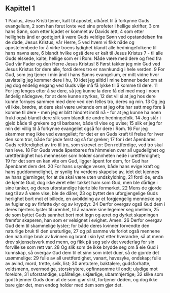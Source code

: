## Kapittel 1

1 Paulus, Jesu Kristi tjener, kalt til apostel, utkåret til å forkynne Guds evangelium,
2 som han forut lovte ved sine profeter i hellige skrifter,
3 om hans Sønn, som etter kjødet er kommet av Davids ætt,
4 som etter hellighets ånd er godtgjort å være Guds veldige Sønn ved opstandelsen fra de døde, Jesus Kristus, vår Herre,
5 ved hvem vi fikk nåde og apostelembede for å virke troens lydighet blandt alle hedningefolkene til hans navns ære,
6 blandt hvilke også dere er kalt til Jesus Kristus
7 - til alle Guds elskede, kalte, hellige som er i Rom: Nåde være med dere og fred fra Gud vår Fader og den Herre Jesus Kristus!
8 Først takker jeg min Gud ved Jesus Kristus for dere alle, fordi deres tro er navnkundig i hele verden.
9 For Gud, som jeg tjener i min ånd i hans Sønns evangelium, er mitt vidne hvor uavlatelig jeg kommer dere i hu,
10 idet jeg alltid i mine bønner beder om at jeg dog endelig engang ved Guds vilje må få lykke til å komme til dere.
11 For jeg lenges etter å se dere, så jeg kunne la dere få del med meg i noen åndelig nådegave, for at dere kunne styrkes,
12 det vil si at jeg hos dere kunne fornyes sammen med dere ved den felles tro, deres og min.
13 Og jeg vil ikke, brødre, at dere skal være uvitende om at jeg ofte har satt meg fore å komme til dere - men jeg er blitt hindret inntil nå - for at jeg kunne ha noen frukt også blandt dere slik som blandt de andre hedningefolk.
14 Jeg står i gjeld både til grekere og til barbarer, både til vise og uvise;
15 slik er jeg for min del villig til å forkynne evangeliet også for dere i Rom.
16 For jeg skammer meg ikke ved evangeliet; for det er en Guds kraft til frelse for hver den som tror, både for jøde først og så for greker;
17 for i det åpenbares Guds rettferdighet av tro til tro, som skrevet er: Den rettferdige, ved tro skal han leve.
18 For Guds vrede åpenbares fra himmelen over all ugudelighet og urettferdighet hos mennesker som holder sannheten nede i urettferdighet;
19 for det som en kan vite om Gud, ligger åpent for dem, for Gud har åpenbaret dem det.
20 For hans usynlige vesen, både hans evige kraft og hans guddommelighet, er synlig fra verdens skapelse av, idet det kjennes av hans gjerninger, for at de skal være uten undskyldning,
21 fordi de, enda de kjente Gud, dog ikke æret eller takket ham som Gud, men ble dårlige i sine tanker, og deres uforstandige hjerte ble formørket.
22 Mens de gjorde seg til av å være vise, ble de dårer,
23 og byttet den uforgjengelige Guds herlighet bort mot et billede, en avbildning av et forgjengelig menneske og av fugler og av firføtte dyr og av krypdyr.
24 Derfor overgav også Gud dem i deres hjerters lyster til urenhet, til å vanære sine legemer seg imellem,
25 de som byttet Guds sannhet bort mot løgn og æret og dyrket skapningen fremfor skaperen, han som er velsignet i evighet. Amen.
26 Derfor overgav Gud dem til skammelige lyster; for både deres kvinner forvendte den naturlige bruk til den unaturlige,
27 og på samme vis forlot også mennene den naturlige bruk av kvinnen og brant i sin lyst etter hverandre, så at menn drev skjenselsverk med menn, og fikk på seg selv det vvederlag for sin forvillelse som rett var.
28 Og slik som de ikke brydde seg om å eie Gud i kunnskap, så overgav Gud dem til et sinn som intet duer, så de gjorde det usømmelige:
29 fulle av all urettferdighet, vanart, havesyke, ondskap; fulle av avind, mord, trette, svik, list;
30 øretutere, baktalere, gudsforhatte, voldsmenn, overmodige, storskrytere, opfinnsomme til ondt; ulydige mot foreldre,
31 uforstandige, upålitelige, ukjærlige, ubarmhjertige;
32 slike som godt kjenner Guds dom at de som gjør slikt, fortjener døden, og dog ikke bare gjør det, men endog holder med dem som gjør det.

